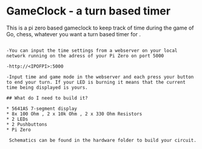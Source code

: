 # GameClock - a turn based timer
This is a pi zero based gameclock to keep track of time during the game of Go, chess, whatever you want a turn based timer for .

```sudo python3 thready.py´´´

-You can input the time settings from a webserver on your local network running on the adress of your Pi Zero on port 5000

-http://<IPOFPI>:5000

-Input time and game mode in the webserver and each press your button to end your turn. If your LED is burning it means that the current time being displayed is yours. 

## What do I need to build it?

* 5641AS 7-segment display
* 8x 100 Ohm , 2 x 10k Ohm , 2 x 330 Ohm Resistors
* 2 LEDs
* 2 Pushbuttons
* Pi Zero
 
 Schematics can be found in the hardware folder to build your circuit.
 
  
